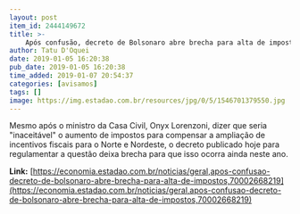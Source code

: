 ```yaml
---
layout: post
item_id: 2444149672
title: >-
    Após confusão, decreto de Bolsonaro abre brecha para alta de impostos
author: Tatu D'Oquei
date: 2019-01-05 16:20:38
pub_date: 2019-01-05 16:20:38
time_added: 2019-01-07 20:54:37
categories: [avisamos]
tags: []
image: https://img.estadao.com.br/resources/jpg/0/5/1546701379550.jpg
---
```


Mesmo após o ministro da Casa Civil, Onyx Lorenzoni, dizer que seria "inaceitável" o aumento de impostos para compensar a ampliação de incentivos fiscais para o Norte e Nordeste, o decreto publicado hoje para regulamentar a questão deixa brecha para que isso ocorra ainda neste ano.

**Link:** [https://economia.estadao.com.br/noticias/geral,apos-confusao-decreto-de-bolsonaro-abre-brecha-para-alta-de-impostos,70002668219](https://economia.estadao.com.br/noticias/geral,apos-confusao-decreto-de-bolsonaro-abre-brecha-para-alta-de-impostos,70002668219)

